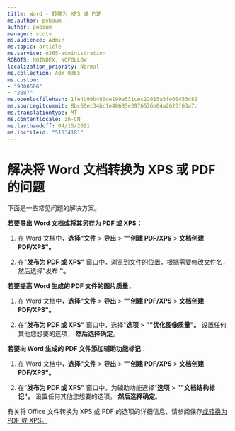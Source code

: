 ```yaml
---
title: Word - 转换为 XPS 或 PDF
ms.author: pebaum
author: pebaum
manager: scotv
ms.audience: Admin
ms.topic: article
ms.service: o365-administration
ROBOTS: NOINDEX, NOFOLLOW
localization_priority: Normal
ms.collection: Adm_O365
ms.custom:
- "9000586"
- "2687"
ms.openlocfilehash: 1fe4b99b480de199e531cec22015a5fe00453d82
ms.sourcegitcommit: 8bc60ec34bc1e40685e3976576e04a2623f63a7c
ms.translationtype: MT
ms.contentlocale: zh-CN
ms.lasthandoff: 04/15/2021
ms.locfileid: "51834181"
---
```

# <a name="resolve-issues-converting-a-word-document-to-xps-or-pdf"></a>解决将 Word 文档转换为 XPS 或 PDF 的问题

下面是一些常见问题的解决方案。 

**若要导出 Word 文档或将其另存为 PDF 或 XPS：**

1. 在 Word 文档中，**选择"文件**  >  **导出**  >  **""创建 PDF/XPS**  >  **文档创建 PDF/XPS"。**

2. 在"**发布为 PDF 或 XPS"** 窗口中，浏览到文件的位置，根据需要修改文件名，然后选择"发布 **"。**

**若要提高 Word 生成的 PDF 文件的图片质量，**

1. 在 Word 文档中，**选择"文件**  >  **导出**  >  **""创建 PDF/XPS**  >  **文档创建 PDF/XPS"。**

2. 在"**发布为 PDF 或 XPS"** 窗口中，选择"**选项**  >  **""优化图像质量"。** 设置任何其他您想要的选项， **然后选择确定**。 

**若要向 Word 生成的 PDF 文件添加辅助功能标记：**
 
1. 在 Word 文档中，**选择"文件**  >  **导出**  >  **""创建 PDF/XPS**  >  **文档创建 PDF/XPS"。**

2. 在"**发布为 PDF 或 XPS"** 窗口中，为辅助功能选择"**选项**  >  **""文档结构标记"。** 设置任何其他您想要的选项， **然后选择确定**。

有关将 Office 文件转换为 XPS 或 PDF 的选项的详细信息，请参阅保存[或转换为 PDF 或 XPS。](https://support.office.com/article/d85416c5-7d77-4fd6-a216-6f4bf7c7c110)
